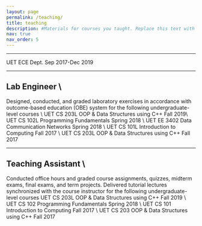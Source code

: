 ```yaml
---
layout: page
permalink: /teaching/
title: teaching  
description: #Materials for courses you taught. Replace this text with your description.
nav: true
nav_order: 5
---
```


---
UET ECE Dept.  Sep 2017-Dec 2019 

---
Lab Engineer \\
---
Designed, conducted, and graded laboratory exercises in accordance with outcome-based education 
(OBE) system for the following undergraduate-level courses \\
UET CS 203L OOP & Data Structures using C++ Fall 2019\\
UET CS 102L Programming Fundamentals Spring 2018 \\
UET EE 3402 Data Communication Networks Spring 2018 \\
UET CS 101L Introduction to Computing  Fall 2017 \\
UET CS 203L OOP & Data Structures using C++  Fall 2017 

---
Teaching Assistant \\
---
Conducted office hours and graded course assignments, quizzes, midterm exams, final exams, and term projects. Delivered tutorial lectures synchronized with the course instructor for the following undergraduate-level courses
UET CS 203L OOP & Data Structures using C++  Fall 2019 \\
UET CS 102 Programming Fundamentals Spring 2018 \\
UET CS 101 Introduction to Computing Fall 2017 \\
UET CS 203 OOP & Data Structures using C++  Fall 2017

